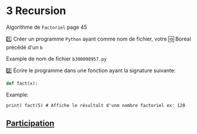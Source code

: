 # 3 Recursion

Algorithme de `Factoriel` page 45

:one: Créer un programme `Python` ayant comme nom de fichier, votre :id: Boréal précédé d'un `b`

Example de nom de fichier `b300098957.py`

:two: Écrire le programme dans une fonction ayant la signature suivante:

```python
def fact(x):
```

Example: 

```
print( fact(5) # Affiche le résultalt d'unm nombre factoriel ex: 120
```

## [Participation](.scripts/Participation.md)
